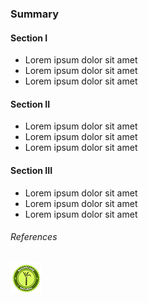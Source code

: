 ### Summary

#### Section I

* Lorem ipsum dolor sit amet
* Lorem ipsum dolor sit amet
* Lorem ipsum dolor sit amet

#### Section II

* Lorem ipsum dolor sit amet
* Lorem ipsum dolor sit amet
* Lorem ipsum dolor sit amet

#### Section III

* Lorem ipsum dolor sit amet
* Lorem ipsum dolor sit amet
* Lorem ipsum dolor sit amet


###### References

![](img/sugar_button.png) 
